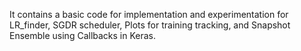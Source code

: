 It contains a basic code for implementation and experimentation for LR_finder, SGDR scheduler, Plots for training tracking, and Snapshot Ensemble using Callbacks in Keras.

